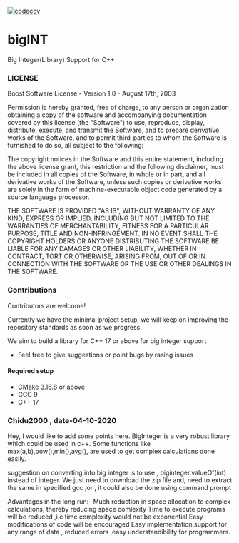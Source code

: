 [![codecov](https://codecov.io/gh/ayaankhan98/bigINT/branch/main/graph/badge.svg)](https://codecov.io/gh/ayaankhan98/bigINT)
# bigINT
Big Integer(Library) Support for C++

### LICENSE
Boost Software License - Version 1.0 - August 17th, 2003

Permission is hereby granted, free of charge, to any person or organization
obtaining a copy of the software and accompanying documentation covered by
this license (the "Software") to use, reproduce, display, distribute,
execute, and transmit the Software, and to prepare derivative works of the
Software, and to permit third-parties to whom the Software is furnished to
do so, all subject to the following:

The copyright notices in the Software and this entire statement, including
the above license grant, this restriction and the following disclaimer,
must be included in all copies of the Software, in whole or in part, and
all derivative works of the Software, unless such copies or derivative
works are solely in the form of machine-executable object code generated by
a source language processor.

THE SOFTWARE IS PROVIDED "AS IS", WITHOUT WARRANTY OF ANY KIND, EXPRESS OR
IMPLIED, INCLUDING BUT NOT LIMITED TO THE WARRANTIES OF MERCHANTABILITY,
FITNESS FOR A PARTICULAR PURPOSE, TITLE AND NON-INFRINGEMENT. IN NO EVENT
SHALL THE COPYRIGHT HOLDERS OR ANYONE DISTRIBUTING THE SOFTWARE BE LIABLE
FOR ANY DAMAGES OR OTHER LIABILITY, WHETHER IN CONTRACT, TORT OR OTHERWISE,
ARISING FROM, OUT OF OR IN CONNECTION WITH THE SOFTWARE OR THE USE OR OTHER
DEALINGS IN THE SOFTWARE.


### Contributions

Contributors are welcome!

Currently we have the minimal project setup, we will keep on improving the repository standards as soon as we progress.

We aim to build a library for C++ 17 or above for big integer support

- Feel free to give suggestions or point bugs by rasing issues

#### Required setup
- CMake 3.16.8 or above
- GCC 9
- C++ 17


### Chidu2000 , date-04-10-2020
Hey, I would like to add some points here.
BigInteger is a very robust library which could be used in c++.
Some functions like max(a,b),pow(),min(),avg(), are used to get complex calculations done easily.

suggestion on converting into big integer is to use , biginteger.valueOf(int) instead of integer.
We just need to download the zip file and,
need to extract the same in specified gcc ,or ,
it could also be done using command prompt

Advantages in the long run:-
Much reduction in space allocation to complex calculations, thereby reducing space comlexity
Time to execute programs will be reduced ,i.e time complexity would not be exponential
Easy modifications of code will be encouraged
Easy implementation,support for any range of data , reduced errors ,easy understandibility for programmers.
